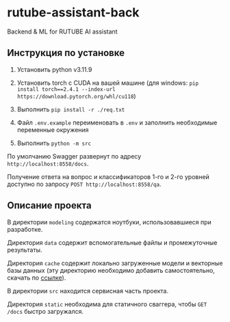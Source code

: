 # rutube-assistant-back

Backend &amp; ML for RUTUBE AI assistant

## Инструкция по установке

1. Установить python v3.11.9

2. Установить torch с CUDA на вашей машине (для windows: `pip install torch==2.4.1 --index-url https://download.pytorch.org/whl/cu118`)

3. Выполнить `pip install -r ./req.txt`

4. Файл `.env.example` переименовать в `.env` и заполнить необходимые переменные окружения

5. Выполнить `python -m src`

По умолчанию Swagger развернут по адресу `http://localhost:8558/docs`.

Получение ответа на вопрос и классификаторов 1-го и 2-го уровней доступно по запросу `POST http://localhost:8558/qa`.

## Описание проекта

В директории `modeling` содержатся ноутбуки, использовавшиеся при разработке.

Директория `data` содержит вспомогательные файлы и промежуточные результаты.

Директория `cache` содержит локально загруженные модели и векторные базы данных (эту директорию необходимо добавить самостоятельно, скачать по [ссылке](https://rutube.ru)).

В директории `src` находится сервисная часть проекта.

Директория `static` необходима для статичного сваггера, чтобы `GET /docs` быстро загружался.
